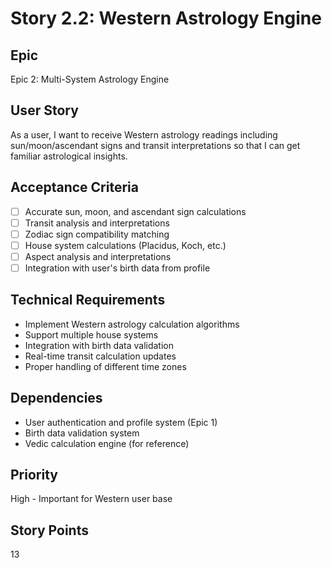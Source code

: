 # Story 2.2: Western Astrology Engine

## Epic

Epic 2: Multi-System Astrology Engine

## User Story

As a user, I want to receive Western astrology readings including sun/moon/ascendant signs and transit interpretations so that I can get familiar astrological insights.

## Acceptance Criteria

- [ ] Accurate sun, moon, and ascendant sign calculations
- [ ] Transit analysis and interpretations
- [ ] Zodiac sign compatibility matching
- [ ] House system calculations (Placidus, Koch, etc.)
- [ ] Aspect analysis and interpretations
- [ ] Integration with user's birth data from profile

## Technical Requirements

- Implement Western astrology calculation algorithms
- Support multiple house systems
- Integration with birth data validation
- Real-time transit calculation updates
- Proper handling of different time zones

## Dependencies

- User authentication and profile system (Epic 1)
- Birth data validation system
- Vedic calculation engine (for reference)

## Priority

High - Important for Western user base

## Story Points

13

